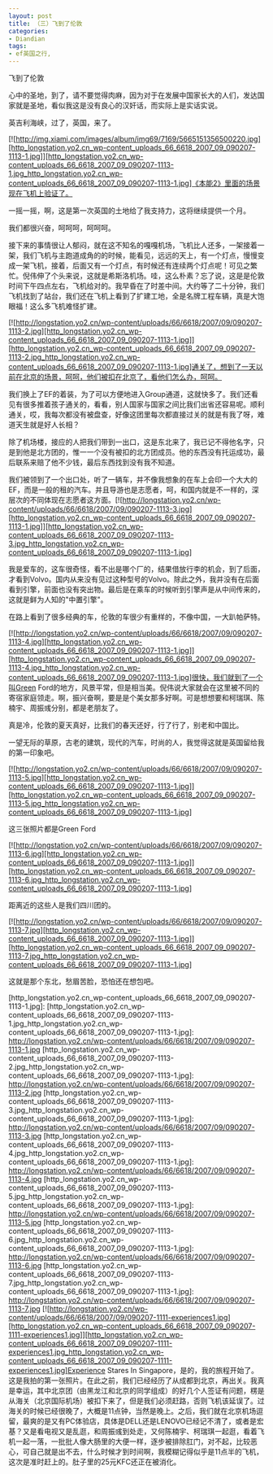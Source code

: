 ```yaml
---
layout: post
title: （三）飞到了伦敦
categories:
- Diandian
tags:
- ef英国之行, 
---
```

飞到了伦敦

心中的圣地，到了，请不要觉得肉麻，因为对于在发展中国家长大的人们，发达国家就是圣地，看似我这是没有良心的汉奸话，而实际上是实话实说。

英吉利海峡，过了，英国，来了。

[![http://img.xiami.com/images/album/img69/7169/5665151356500220.jpg][http_longstation.yo2.cn_wp-content_uploads_66_6618_2007_09_090207-1113-1.jpg]][http_longstation.yo2.cn_wp-content_uploads_66_6618_2007_09_090207-1113-1.jpg_http_longstation.yo2.cn_wp-content_uploads_66_6618_2007_09_090207-1113-1.jpg]《本能2》里面的场景现在飞机上验证了。

一摇一摇，啊，这是第一次英国的土地给了我支持力，这将继续提供一个月。

我们都很兴奋，呵呵呵，呵呵呵。

接下来的事情很让人郁闷，就在这不知名的嘎嘎机场，飞机比人还多，一架接着一架，我们飞机与主跑道成角的的时候，能看见，远远的天上，有一个灯点，慢慢变成一架飞机，接着，后面又有一个灯点，有时候还有连续两个灯点呢！可见之繁忙。倪伟伸了个头来说，这就是希斯洛机场。哇，这么朴素？忘了说，这是是伦敦时间下午四点左右，飞机给对的。我早昏在了时差中间。大约等了二十分钟，我们飞机找到了站台，我们还在飞机上看到了扩建工地，全是名牌工程车辆，真是大饱眼福！这么多飞机难怪扩建。

[![http://longstation.yo2.cn/wp-content/uploads/66/6618/2007/09/090207-1113-2.jpg][http_longstation.yo2.cn_wp-content_uploads_66_6618_2007_09_090207-1113-1.jpg]][http_longstation.yo2.cn_wp-content_uploads_66_6618_2007_09_090207-1113-2.jpg_http_longstation.yo2.cn_wp-content_uploads_66_6618_2007_09_090207-1113-1.jpg]通关了，想到了一天以前在北京的场景，呵呵，他们被扣在北京了，看他们怎么办，呵呵。

我们换上了EF的着装，为了可以方便地进入Group通道，这就快多了。我们还看见有很多推着孩子通关的，看看，别人国家与国家之间比我们出省还容易呢。顺利通关，哎，我每次都没有被盘查，好像这团里每次都直接过关的就是有我了呀，难道天生就是好人长相？

除了机场楼，接应的人把我们带到一出口，这是东北来了，我已记不得他名字，只是到他是北方团的，惟一一个没有被扣的北方团成员。他的东西没有托运成功，最后联系来赔了他不少钱，最后东西找到没有我不知道。

我们被领到了一个出口处，听了一辆车，并不像我想象的在车上会印一个大大的EF，而是一般的租的汽车。并且导游也是志愿者，呵，和国内就是不一样的，深层次的不同体现在志愿者这方面。[![http://longstation.yo2.cn/wp-content/uploads/66/6618/2007/09/090207-1113-3.jpg][http_longstation.yo2.cn_wp-content_uploads_66_6618_2007_09_090207-1113-1.jpg]][http_longstation.yo2.cn_wp-content_uploads_66_6618_2007_09_090207-1113-3.jpg_http_longstation.yo2.cn_wp-content_uploads_66_6618_2007_09_090207-1113-1.jpg]

我是爱车的，这车很奇怪，看不出是哪个厂的，结果借放行李的机会，到了后面，才看到Volvo。国内从来没有见过这种型号的Volvo。除此之外，我并没有在后面看到引擎，前面也没有突出物。最后是在乘车的时候听到引擎声是从中间传来的，这就是鲜为人知的"中置引擎"。

在路上看到了很多经典的车，伦敦的车很少有重样的，不像中国，一大趴帕萨特。

[![http://longstation.yo2.cn/wp-content/uploads/66/6618/2007/09/090207-1113-4.jpg][http_longstation.yo2.cn_wp-content_uploads_66_6618_2007_09_090207-1113-1.jpg]][http_longstation.yo2.cn_wp-content_uploads_66_6618_2007_09_090207-1113-4.jpg_http_longstation.yo2.cn_wp-content_uploads_66_6618_2007_09_090207-1113-1.jpg]很快，我们就到了一个叫Green Ford的地方，风景平常，但是相当美。倪伟说大家就会在这里被不同的寄宿家庭领走。啊，振兴奋啊，要是是个美女那多好啊。可是想想要和柯瑞琪、陈楠宇、周振彧分别，都是老朋友了。

真是冷，伦敦的夏天真好，比我们的春天还好，行了行了，别老和中国比。

一望无际的草原，古老的建筑，现代的汽车，时尚的人，我觉得这就是英国留给我的第一印象吧。

[![http://longstation.yo2.cn/wp-content/uploads/66/6618/2007/09/090207-1113-5.jpg][http_longstation.yo2.cn_wp-content_uploads_66_6618_2007_09_090207-1113-1.jpg]][http_longstation.yo2.cn_wp-content_uploads_66_6618_2007_09_090207-1113-5.jpg_http_longstation.yo2.cn_wp-content_uploads_66_6618_2007_09_090207-1113-1.jpg]

这三张照片都是Green Ford

[![http://longstation.yo2.cn/wp-content/uploads/66/6618/2007/09/090207-1113-6.jpg][http_longstation.yo2.cn_wp-content_uploads_66_6618_2007_09_090207-1113-1.jpg]][http_longstation.yo2.cn_wp-content_uploads_66_6618_2007_09_090207-1113-6.jpg_http_longstation.yo2.cn_wp-content_uploads_66_6618_2007_09_090207-1113-1.jpg]

距离近的这些人是我们四川团的。

[![http://longstation.yo2.cn/wp-content/uploads/66/6618/2007/09/090207-1113-7.jpg][http_longstation.yo2.cn_wp-content_uploads_66_6618_2007_09_090207-1113-1.jpg]][http_longstation.yo2.cn_wp-content_uploads_66_6618_2007_09_090207-1113-7.jpg_http_longstation.yo2.cn_wp-content_uploads_66_6618_2007_09_090207-1113-1.jpg]

这就是那个东北，愁眉苦脸，恐怕还在想包吧。


[http_longstation.yo2.cn_wp-content_uploads_66_6618_2007_09_090207-1113-1.jpg]: 
[http_longstation.yo2.cn_wp-content_uploads_66_6618_2007_09_090207-1113-1.jpg_http_longstation.yo2.cn_wp-content_uploads_66_6618_2007_09_090207-1113-1.jpg]: http://longstation.yo2.cn/wp-content/uploads/66/6618/2007/09/090207-1113-1.jpg
[http_longstation.yo2.cn_wp-content_uploads_66_6618_2007_09_090207-1113-2.jpg_http_longstation.yo2.cn_wp-content_uploads_66_6618_2007_09_090207-1113-1.jpg]: http://longstation.yo2.cn/wp-content/uploads/66/6618/2007/09/090207-1113-2.jpg
[http_longstation.yo2.cn_wp-content_uploads_66_6618_2007_09_090207-1113-3.jpg_http_longstation.yo2.cn_wp-content_uploads_66_6618_2007_09_090207-1113-1.jpg]: http://longstation.yo2.cn/wp-content/uploads/66/6618/2007/09/090207-1113-3.jpg
[http_longstation.yo2.cn_wp-content_uploads_66_6618_2007_09_090207-1113-4.jpg_http_longstation.yo2.cn_wp-content_uploads_66_6618_2007_09_090207-1113-1.jpg]: http://longstation.yo2.cn/wp-content/uploads/66/6618/2007/09/090207-1113-4.jpg
[http_longstation.yo2.cn_wp-content_uploads_66_6618_2007_09_090207-1113-5.jpg_http_longstation.yo2.cn_wp-content_uploads_66_6618_2007_09_090207-1113-1.jpg]: http://longstation.yo2.cn/wp-content/uploads/66/6618/2007/09/090207-1113-5.jpg
[http_longstation.yo2.cn_wp-content_uploads_66_6618_2007_09_090207-1113-6.jpg_http_longstation.yo2.cn_wp-content_uploads_66_6618_2007_09_090207-1113-1.jpg]: http://longstation.yo2.cn/wp-content/uploads/66/6618/2007/09/090207-1113-6.jpg
[http_longstation.yo2.cn_wp-content_uploads_66_6618_2007_09_090207-1113-7.jpg_http_longstation.yo2.cn_wp-content_uploads_66_6618_2007_09_090207-1113-1.jpg]: http://longstation.yo2.cn/wp-content/uploads/66/6618/2007/09/090207-1113-7.jpg
[![http://longstation.yo2.cn/wp-content/uploads/66/6618/2007/09/090207-1111-experiences1.jpg][http_longstation.yo2.cn_wp-content_uploads_66_6618_2007_09_090207-1111-experiences1.jpg]][http_longstation.yo2.cn_wp-content_uploads_66_6618_2007_09_090207-1111-experiences1.jpg_http_longstation.yo2.cn_wp-content_uploads_66_6618_2007_09_090207-1111-experiences1.jpg]Experience Stares In Singapore，是的，我的旅程开始了。这是我拍的第一张照片。在此之前，我们已经经历了从成都到北京，再出关。我真是幸运，其中北京团（由黑龙江和北京的同学组成）的好几个人签证有问题，楞是从海关（北京国际机场）被扣下来了，但是我们必须赶路，否则飞机该延误了。过海关的时候已经很晚了，大概是11点钟，当然是晚上。之后，我们就在北京机场逗留，最爽的是又有PC体验店，具体是DELL还是LENOVO已经记不清了，或者是宏基？又是看电视又是乱逛，和周振彧到处走，又何陈楠宇、柯瑞琪一起逛，看着飞机一起一落，一批批人像大肠里的大便一样，逐步被排除肛门，对不起，比较恶心，可自己就是出不去，什么时候才到时间啊，我模糊记得似乎是11点半的飞机，这次是准时赶上的。肚子里的25元KFC还正在被消化。
